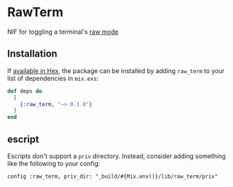# RawTerm

NIF for toggling a terminal's [raw mode](https://en.wikipedia.org/wiki/Terminal_mode)
## Installation

If [available in Hex](https://hex.pm/docs/publish), the package can be installed
by adding `raw_term` to your list of dependencies in `mix.exs`:

```elixir
def deps do
  [
    {:raw_term, "~> 0.1.0"}
  ]
end
```

## escript

Escripts don't support a `priv` directory. Instead, consider adding something like the following to your config:

```
config :raw_term, priv_dir: "_build/#{Mix.env()}/lib/raw_term/priv"
```
